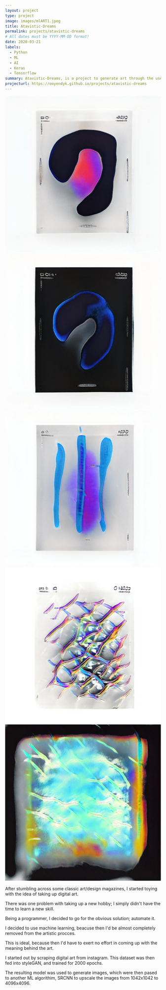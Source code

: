 ```yaml
---
layout: project
type: project
image: images/mlART1.jpeg
title: Atavistic-Dreams
permalink: projects/atavistic-dreams
# All dates must be YYYY-MM-DD format!
date: 2020-03-21
labels:
  - Python
  - ML
  - AI
  - Keras
  - Tensorflow
summary: Atavistic-Dreams, is a project to generate art through the use of machine learning.
projecturl: https://ooyendyk.github.io/projects/atavistic-dreams
---
```


<div>
  <img src="../images/mlART1.jpeg" class="ui medium floated rounded image">
  <img src="../images/mlART2.jpeg" class="ui medium floated rounded image">
  <img src="../images/mlART3.jpeg" class="ui medium floated rounded image">
  <img src="../images/mlART4.jpeg" class="ui medium floated rounded image">
  <img src="../images/mlART5.jpeg" class="ui medium rounded image">
  <br>
  <hl>
  </hl>
</div>

<div>
<p>After stumbling across some classic art/design magazines, I started toying with the idea of taking up digital art.</p>

<p>There was one problem with taking up a new hobby; I simply didn't have the time to learn a new skill.</p>

<p>Being a programmer, I decided to go for the obvious solution; automate it.</p>

<p>I decided to use machine learning, beacuse then I'd be almost completely removed from the artistic procces.</p>

<p>This is ideal, because then I'd have to exert no effort in coming up with the meaning behind the art.</p>

<p>I started out by scraping digital art from instagram. This dataset was then fed into styleGAN, and trained for 2000 epochs.</p>

<p>The resulting model was used to generate images, which were then pased to another ML algorithim,
SRCNN to upscale the images from 1042x1042 to 4096x4096.</p>
</div>
